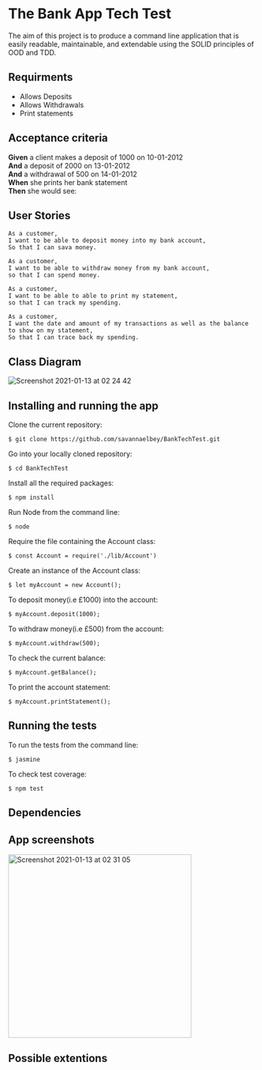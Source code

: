 # The Bank App Tech Test

The aim of this project is to produce a command line application that is easily readable, maintainable, and extendable using the SOLID principles of OOD and TDD. 

## Requirments

* Allows Deposits
* Allows Withdrawals
* Print statements

## Acceptance criteria

**Given** a client makes a deposit of 1000 on 10-01-2012<br />
**And** a deposit of 2000 on 13-01-2012<br />
**And** a withdrawal of 500 on 14-01-2012<br />
**When** she prints her bank statement<br />
**Then** she would see:


## User Stories

```
As a customer,
I want to be able to deposit money into my bank account,
So that I can sava money.

As a customer,
I want to be able to withdraw money from my bank account,
so that I can spend money.

As a customer,
I want to be able to able to print my statement,
so that I can track my spending.

As a customer,
I want the date and amount of my transactions as well as the balance to show on my statement,
So that I can trace back my spending.
```
## Class Diagram
![Screenshot 2021-01-13 at 02 24 42](https://user-images.githubusercontent.com/71889577/104398378-81484180-5546-11eb-8052-d73f14fee8be.png)


## Installing and running the app
Clone the current repository:
```
$ git clone https://github.com/savannaelbey/BankTechTest.git 
```

Go into your locally cloned repository:
```
$ cd BankTechTest
```
Install all the required packages:
```
$ npm install
``` 
Run Node from the command line:
```
$ node
```
Require the file containing the Account class:
```
$ const Account = require('./lib/Account')
```
Create an instance of the Account class:
```
$ let myAccount = new Account();
```
To deposit money(i.e £1000) into the account:
```
$ myAccount.deposit(1000);
```
To withdraw money(i.e £500) from the account:
```
$ myAccount.withdraw(500);
```
To check the current balance:
```
$ myAccount.getBalance();
```
To print the account statement:
```
$ myAccount.printStatement();
```

## Running the tests
To run the tests from the command line:
```
$ jasmine
```
To check test coverage:
```
$ npm test
```

## Dependencies

## App screenshots
<img width="371" alt="Screenshot 2021-01-13 at 02 31 05" src="https://user-images.githubusercontent.com/71889577/104398830-662a0180-5547-11eb-97a9-83603ed56f8f.png">


## Possible extentions
